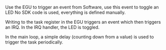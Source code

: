 Use the EGU to trigger an event from Software, use this event to toggle an LED
No SDK code is used, everything is defined manually.

Writing to the task register in the EGU triggers an event which then triggers an IRQ. 
In the IRQ handler, the LED is toggled.

In the main loop, a simple delay (counting down from a value) is used to trigger the task periodically.